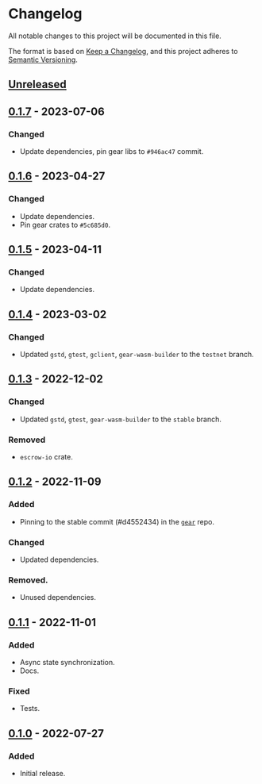 # Changelog
All notable changes to this project will be documented in this file.

The format is based on [Keep a Changelog](https://keepachangelog.com/en/1.0.0/),
and this project adheres to [Semantic Versioning](https://semver.org/spec/v2.0.0.html).

## [Unreleased]

## [0.1.7] - 2023-07-06
### Changed
- Update dependencies, pin gear libs to `#946ac47` commit.

## [0.1.6] - 2023-04-27
### Changed
- Update dependencies.
- Pin gear crates to `#5c685d0`.

## [0.1.5] - 2023-04-11
### Changed
- Update dependencies.

## [0.1.4] - 2023-03-02
### Changed
- Updated `gstd`, `gtest`, `gclient`, `gear-wasm-builder` to the `testnet` branch.

## [0.1.3] - 2022-12-02
### Changed
- Updated `gstd`, `gtest`, `gear-wasm-builder` to the `stable` branch.
### Removed
- `escrow-io` crate.

## [0.1.2] - 2022-11-09
### Added
- Pinning to the stable commit (#d4552434) in the [`gear`](https://github.com/gear-tech/gear) repo.
### Changed
- Updated dependencies.
### Removed.
- Unused dependencies.

## [0.1.1] - 2022-11-01
### Added
- Async state synchronization.
- Docs.
### Fixed
- Tests.

## [0.1.0] - 2022-07-27
### Added
- Initial release.

[Unreleased]: https://github.com/gear-dapps/escrow/compare/0.1.7...HEAD
[0.1.7]: https://github.com/gear-dapps/escrow/compare/0.1.6...0.1.7
[0.1.6]: https://github.com/gear-dapps/escrow/compare/0.1.5...0.1.6
[0.1.5]: https://github.com/gear-dapps/escrow/compare/0.1.4...0.1.5
[0.1.4]: https://github.com/gear-dapps/escrow/compare/0.1.3...0.1.4
[0.1.3]: https://github.com/gear-dapps/escrow/compare/0.1.2...0.1.3
[0.1.2]: https://github.com/gear-dapps/escrow/compare/0.1.1...0.1.2
[0.1.1]: https://github.com/gear-dapps/escrow/compare/0.1.0...0.1.1
[0.1.0]: https://github.com/gear-dapps/escrow/compare/16c38f9...0.1.0
